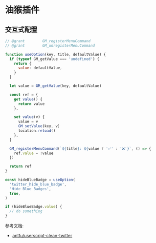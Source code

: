 # 油猴插件

## 交互式配置

```js
// @grant        GM_registerMenuCommand
// @grant        GM_unregisterMenuCommand

function useOption(key, title, defaultValue) {
  if (typeof GM_getValue === 'undefined') {
    return {
      value: defaultValue,
    }
  }

  let value = GM_getValue(key, defaultValue)

  const ref = {
    get value() {
      return value
    },

    set value(v) {
      value = v
      GM_setValue(key, v)
      location.reload()
    },
  }

  GM_registerMenuCommand(`${title}: ${value ? '✅' : '❌'}`, () => {
    ref.value = !value
  })

  return ref
}

const hideBlueBadge = useOption(
  'twitter_hide_blue_badge',
  'Hide Blue Badges',
  true,
)

if (hideBlueBadge.value) {
  // do something
}
```

参考文档:

- [antfu/userscript-clean-twitter](https://github.com/antfu/userscript-clean-twitter/blob/main/index.js)
